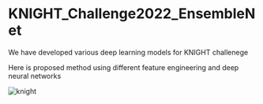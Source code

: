 # KNIGHT_Challenge2022_EnsembleNet
We have developed various deep learning models for KNIGHT challenege

Here is proposed method using different feature engineering and deep neural networks


![knight](https://user-images.githubusercontent.com/46267777/158383139-ca19ef82-f3db-4123-8a4e-32537b8cba15.png)
